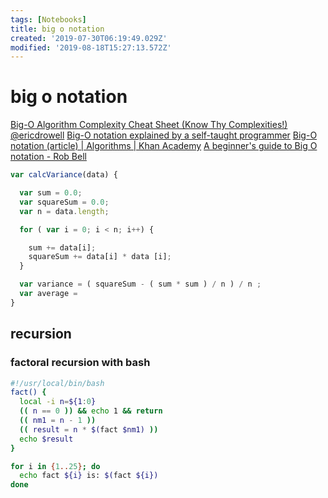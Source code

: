 ```yaml
---
tags: [Notebooks]
title: big o notation
created: '2019-07-30T06:19:49.029Z'
modified: '2019-08-18T15:27:13.572Z'
---
```


# big o notation

[Big-O Algorithm Complexity Cheat Sheet (Know Thy Complexities!) @ericdrowell](http://bigocheatsheet.com/)
[Big-O notation explained by a self-taught programmer](https://justin.abrah.ms/computer-science/big-o-notation-explained.html)
[Big-O notation (article) | Algorithms | Khan Academy](https://www.khanacademy.org/computing/computer-science/algorithms/asymptotic-notation/a/big-o-notation)
[A beginner's guide to Big O notation - Rob Bell](https://rob-bell.net/2009/06/a-beginners-guide-to-big-o-notation/)

```javascript
var calcVariance(data) {

  var sum = 0.0;
  var squareSum = 0.0;
  var n = data.length;

  for ( var i = 0; i < n; i++) {

    sum += data[i];
    squareSum += data[i] * data [i];
  }

  var variance = ( squareSum - ( sum * sum ) / n ) / n ;
  var average =
}
```


## recursion


### factoral recursion with bash
```sh
#!/usr/local/bin/bash
fact() {
  local -i n=${1:0}
  (( n == 0 )) && echo 1 && return
  (( nm1 = n - 1 ))
  (( result = n * $(fact $nm1) ))
  echo $result
}

for i in {1..25}; do
  echo fact ${i} is: $(fact ${i})
done
```

